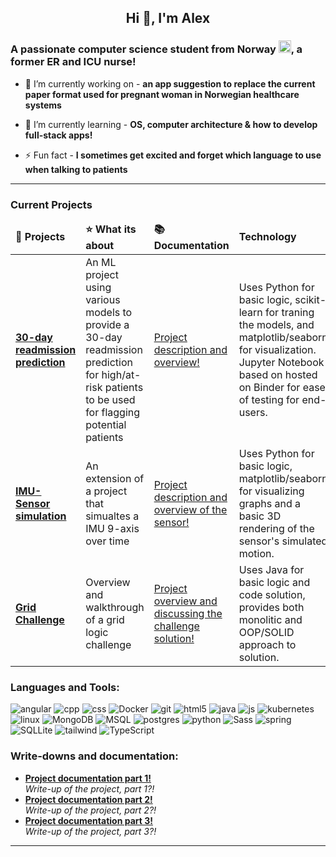 <h2 align="center">Hi 👋, I'm Alex</h2>
<h3>A passionate computer science student from Norway <img src="https://cdn-icons-png.flaticon.com/512/197/197579.png" width="20"/>, a former ER and ICU nurse!</h3>

- 🔭 I’m currently working on - **an app suggestion to replace the current paper format used for pregnant woman in Norwegian healthcare systems**

- 🌱 I’m currently learning - **OS, computer architecture & how to develop full-stack apps!**

- ⚡ Fun fact - **I sometimes get excited and forget which language to use when talking to patients**

------------

<h3 align="left">Current Projects</h3>
<table>
    <thead>
        <td><b>🎁 Projects</b></td>
        <td><b>⭐ What its about</b></td>
        <td><b>📚 Documentation</b></td>
        <td><b> Technology </b></td>
    </thead>
    <tbody>
        <tr>
            <td><a href="[https://github.com/JeffAlexB](https://github.com/JeffAlexB/readmidtcheck/tree/main?tab=readme-ov-file)"><b>30-day readmission prediction</a></b></td>
            <td>An ML project using various models to provide a 30-day readmission prediction for high/at-risk patients to be used for flagging potential patients</td>
            <td><a href="https://github.com/JeffAlexB/readmidtcheck/blob/main/README.md"> Project description and overview! </td>
            <td> Uses Python for basic logic, scikit-learn for traning the models, and matplotlib/seaborn for visualization. Jupyter Notebook based on hosted on Binder for ease of testing for end-users.</td>
        </tr>
        <tr>
            <td><a href="[https://github.com/JeffAlexB/IMU-sensor)"><b>IMU-Sensor simulation</a></b></td>
            <td>An extension of a project that simualtes a IMU 9-axis over time</td>
            <td><a href="https://github.com/JeffAlexB/IMU-sensor/blob/main/README.md"> Project description and overview of the sensor! </td>
            <td> Uses Python for basic logic, matplotlib/seaborn for visualizing graphs and a basic 3D rendering of the sensor's simulated motion.</td>
        </tr>
        <tr>
            <td><a href="[https://github.com/JeffAlexB/Grid-Challenge)"><b>Grid Challenge</a></b></td>
            <td>Overview and walkthrough of a grid logic challenge</td>
            <td><a href="https://github.com/JeffAlexB/Grid-Challenge/blob/main/README.md"> Project overview and discussing the challenge solution! </td>
            <td> Uses Java for basic logic and code solution, provides both monolitic and OOP/SOLID approach to solution.</td>
        </tr>
    </tbody>
</table>    

<h3>Languages and Tools:</h3>
<p align="left"> 
    <img alt="angular" src="https://img.shields.io/badge/-Angular-DD0031?style=flat-square&logo=angular&logoColor=white" />
    <img alt="cpp" src="https://img.shields.io/badge/C++-%2300599C.svg?logo=c%2B%2B&logoColor=white" />
    <img alt="css" src="https://img.shields.io/badge/CSS-1572B6?logo=css3&logoColor=fff "/>
    <img alt="Docker" src="https://img.shields.io/badge/-Docker-46a2f1?style=flat-square&logo=docker&logoColor=white" /> 
    <img alt="git" src="https://img.shields.io/badge/-Git-F05032?style=flat-square&logo=git&logoColor=white" /> 
    <img alt="html5" src="https://img.shields.io/badge/-HTML5-E34F26?style=flat-square&logo=html5&logoColor=white" /> 
    <img alt="java" src="https://img.shields.io/badge/Java-%23ED8B00.svg?logo=openjdk&logoColor=white"/>
    <img alt="js" src="https://img.shields.io/badge/JavaScript-F7DF1E?logo=javascript&logoColor=000"/>
    <img alt="kubernetes" src="https://img.shields.io/badge/Kubernetes-326CE5?logo=kubernetes&logoColor=fff"/>
    <img alt="linux" src="https://img.shields.io/badge/Linux-FCC624?logo=linux&logoColor=black"/>
    <img alt="MongoDB" src="https://img.shields.io/badge/-MongoDB-13aa52?style=flat-square&logo=mongodb&logoColor=white" /> 
    <img alt="MSQL" src="https://img.shields.io/badge/MySQL-4479A1?logo=mysql&logoColor=fff"/>
    <img alt="postgres" src="https://img.shields.io/badge/Postgres-%23316192.svg?logo=postgresql&logoColor=white"/>
    <img alt="python" src="https://img.shields.io/badge/Python-3776AB?logo=python&logoColor=fff"/>
    <img alt="Sass" src="https://img.shields.io/badge/-Sass-CC6699?style=flat-square&logo=sass&logoColor=white" />
    <img alt="spring" src="https://img.shields.io/badge/Spring%20Boot-6DB33F?logo=springboot&logoColor=fff"/>
    <img alt="SQLLite" src="https://img.shields.io/badge/SQLite-%2307405e.svg?logo=sqlite&logoColor=white"/>
    <img alt="tailwind" src="https://img.shields.io/badge/Tailwind%20CSS-%2338B2AC.svg?logo=tailwind-css&logoColor=white"/>
    <img alt="TypeScript" src="https://img.shields.io/badge/-TypeScript-007ACC?style=flat-square&logo=typescript&logoColor=white" />
</p>

<h3>Write-downs and documentation: </h3>
<ul>
    <li><a href="https://github.com/JeffAlexB"><b>Project documentation part 1!</b></a><br/><i>Write-up of the project, part 1?!</i></li>
    <li><a href="https://github.com/JeffAlexB"><b>Project documentation part 2!</b></a><br/><i>Write-up of the project, part 2?!</i></li>
    <li><a href="https://github.com/JeffAlexB"><b>Project documentation part 3!</b></a><br/><i>Write-up of the project, part 3?!</i></li>
</ul>

------------
